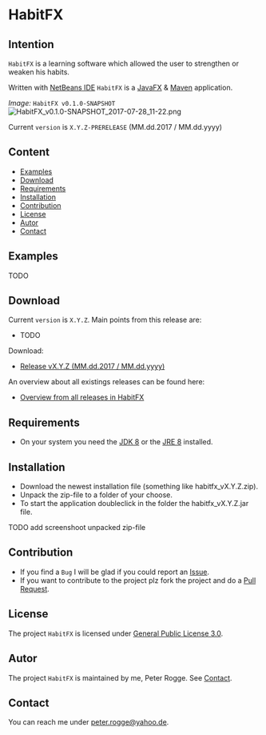 HabitFX
===



Intention
---

`HabitFX` is a learning software which allowed the user to strengthen or weaken 
his habits.

Written with [NetBeans IDE] `HabitFX` is a [JavaFX] &amp; [Maven] application.

_Image:_ `HabitFX v0.1.0-SNAPSHOT`  
![HabitFX_v0.1.0-SNAPSHOT_2017-07-28_11-22.png][HabitFX_v0.1.0-SNAPSHOT_2017-07-28_11-22]

Current `version` is `X.Y.Z-PRERELEASE` (MM.dd.2017 / MM.dd.yyyy)



Content
---

* [Examples](#Examples)
* [Download](#Download)
* [Requirements](#Requirements)
* [Installation](#Installation)
* [Contribution](#Contribution)
* [License](#License)
* [Autor](#Autor)
* [Contact](#Contact)



Examples<a name="Examples" />
---

TODO 



Download<a name="Download" />
---

Current `version` is `X.Y.Z`. Main points from this release are:
* TODO

Download:
* [Release vX.Y.Z (MM.dd.2017 / MM.dd.yyyy)]

An overview about all existings releases can be found here:
* [Overview from all releases in HabitFX]



Requirements<a name="Requirements" />
---

* On your system you need the [JDK 8] or the [JRE 8] installed.



Installation<a name="Installation" />
---

* Download the newest installation file (something like habitfx_vX.Y.Z.zip).
* Unpack the zip-file to a folder of your choose.
* To start the application doubleclick in the folder the habitfx_vX.Y.Z.jar file.

TODO add screenshoot unpacked zip-file



Contribution<a name="Contribution" />
---

* If you find a `Bug` I will be glad if you could report an [Issue].
* If you want to contribute to the project plz fork the project and do a [Pull Request].



License<a name="License" />
---

The project `HabitFX` is licensed under [General Public License 3.0].



Autor<a name="Autor" />
---

The project `HabitFX` is maintained by me, Peter Rogge. See [Contact](#Contact).



Contact<a name="Contact" />
---

You can reach me under <peter.rogge@yahoo.de>.



[//]: # (Images)
[HabitFX_v0.1.0-SNAPSHOT_2017-07-28_11-22]:https://user-images.githubusercontent.com/8161815/28711351-a425642a-7387-11e7-9e12-6b27aefe8b81.png



[//]: # (Links)
[General Public License 3.0]:http://www.gnu.org/licenses/gpl-3.0.en.html
[Issue]:https://github.com/Naoghuman/HabitFX/issues
[JavaFX]:http://docs.oracle.com/javase/8/javase-clienttechnologies.htm
[JDK 8]:http://www.oracle.com/technetwork/java/javase/downloads/jdk8-downloads-2133151.html
[JRE 8]:http://www.oracle.com/technetwork/java/javase/downloads/jre8-downloads-2133155.html
[Maven]:http://maven.apache.org/
[NetBeans IDE]:https://netbeans.org/
[Overview from all releases in HabitFX]:https://github.com/Naoghuman/HabitFX/releases
[Pull Request]:https://help.github.com/articles/using-pull-requests
[Release vX.Y.Z (MM.dd.2017 / MM.dd.yyyy)]:https://github.com/Naoghuman/HabitFX/releases/tag/v0.1.0-prerelease
